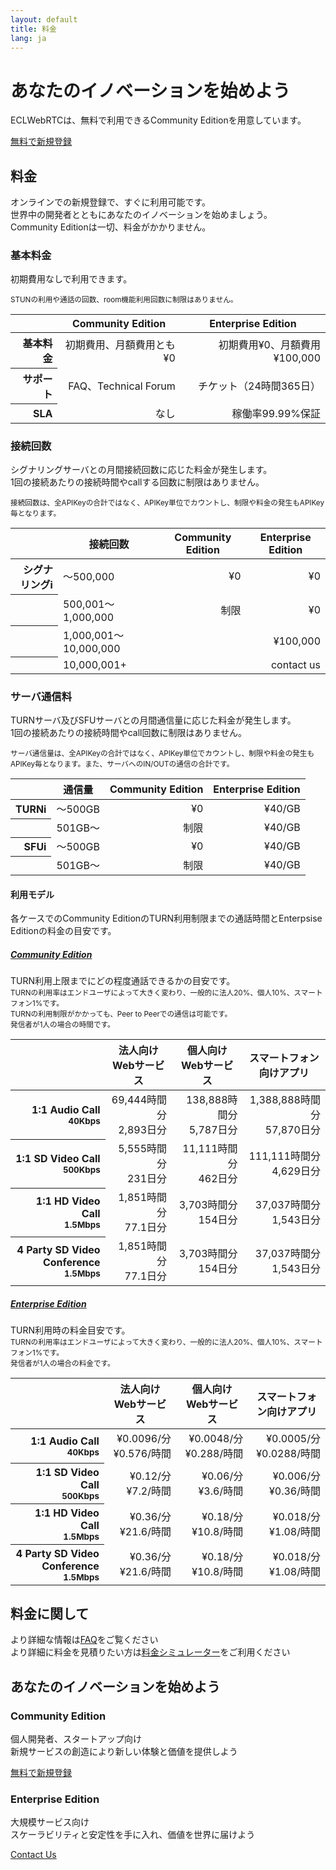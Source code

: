 ```yaml
---
layout: default
title: 料金
lang: ja
---
```


<div class="jumbotron">
  <h1 class="display-4">あなたのイノベーションを始めよう</h1>
  <p class="lead">ECLWebRTCは、無料で利用できるCommunity Editionを用意しています。</p>
  <p class="lead">
  <a class="btn btn-primary btn-lg" href="#" role="button">無料で新規登録</a>
  </p>
</div>


## 料金

オンラインでの新規登録で、すぐに利用可能です。<br>
世界中の開発者とともにあなたのイノベーションを始めましょう。<br>
Community Editionは一切、料金がかかりません。

### 基本料金

初期費用なしで利用できます。  

<small class="text-muted">STUNの利用や通話の回数、room機能利用回数に制限はありません。</small>

<table class="table table-sm">
  <thead>
    <tr>
      <th></th>
      <th>Community Edition</th>
      <th>Enterprise Edition</th>
    </tr>
  </thead>
    <tbody align="right">
      <tr>
        <th scope="row">基本料金</th>
        <td>初期費用、月額費用とも¥0</td>
        <td>初期費用¥0、月額費用¥100,000</td>
      </tr>
      <tr>
        <th scope="row">サポート</th>
        <td>FAQ、Technical Forum</td>
        <td>チケット（24時間365日）</td>
      </tr>
      <tr>
        <th scope="row">SLA</th>
        <td>なし</td>
        <td>稼働率99.99%保証</td>
    </tr>
  </tbody>
</table>

### 接続回数

シグナリングサーバとの月間接続回数に応じた料金が発生します。<br>
1回の接続あたりの接続時間やcallする回数に制限はありません。

<small class="text-muted">接続回数は、全APIKeyの合計ではなく、APIKey単位でカウントし、制限や料金の発生もAPIKey毎となります。</small>

<table class="table table-sm">
<thead>
  <tr>
    <th></th>
    <th>接続回数</th>
    <th>Community Edition</th>
    <th>Enterprise Edition</th>
  </tr>
</thead>
<tbody align="right">
  <tr>
    <th scope="row">シグナリング<span class="badge badge-pill badge-info" data-toggle="tooltip" data-placement="top" title="シグナリング: 端末間で通信を行う際に、シグナリングサーバを介してお互いのIPアドレスやコーデックなど情報の交換を行います。">i</span></th>
    <td align="left">〜500,000</td>
    <td>¥0</td>
    <td>¥0</td>
  </tr>
  <tr>
    <th scope="row"></th>
    <td align="left">500,001〜1,000,000</td>
    <td>制限</td>
    <td>¥0</td>
  </tr>
  <tr>
    <th scope="row"></th>
    <td align="left">1,000,001〜10,000,000</td>
    <td></td>
    <td>¥100,000</td>
  </tr>
  <tr>
    <th scope="row"></th>
    <td align="left">10,000,001+</td>
    <td></td>
    <td>contact us</td>
  </tr>
</tbody>
</table>


### サーバ通信料

TURNサーバ及びSFUサーバとの月間通信量に応じた料金が発生します。<br>
1回の接続あたりの接続時間やcall回数に制限はありません。

<small class="text-muted">サーバ通信量は、全APIKeyの合計ではなく、APIKey単位でカウントし、制限や料金の発生もAPIKey毎となります。また、サーバへのIN/OUTの通信の合計です。</small>

<table class="table table-sm">
<thead>
  <tr>
    <th></th>
    <th>通信量</th>
    <th>Community Edition</th>
    <th>Enterprise Edition</th>
  </tr>
</thead>
<tbody align="right">
  <tr>
    <th scope="row">TURN<span class="badge badge-pill badge-info" data-toggle="tooltip" data-placement="top" title="TURN: Peer to Peerでの通信が確立できない環境で、TURNサーバを中継することによりNAT越えを実現します。">i</span></th>
    <td align="left">〜500GB</td>
    <td>¥0</td>
    <td>¥40/GB</td>
  </tr>
  <tr>
    <th scope="row"></th>
    <td align="left">501GB〜</td>
    <td>制限</td>
    <td>¥40/GB</td>
  </tr>
  <tr>
    <th scope="row">SFU<span class="badge badge-pill badge-info" data-toggle="tooltip" data-placement="top" title="SFU: 映像の送信をSFUサーバが代行することで、端末のCPUやネットワーク負荷を抑え、多人数での通話や配信を実現します。">i</span></th>
    <td align="left">〜500GB</td>
    <td>¥0</td>
    <td>¥40/GB</td>
  </tr>
  <tr>
    <th scope="row"></th>
    <td align="left">501GB〜</td>
    <td>制限</td>
    <td>¥40/GB</td>
  </tr>
</tbody>
</table>


#### 利用モデル
各ケースでのCommunity EditionのTURN利用制限までの通話時間とEnterpsise Editionの料金の目安です。




<div id="accordion" role="tablist" aria-multiselectable="true">
  <div class="card">
    <div class="card-header" role="tab" id="headingOne">
      <h5 class="mb-0">
        <a data-toggle="collapse" data-parent="#accordion" href="#collapseOne" aria-expanded="true" aria-controls="collapseOne">
          Community Edition
        </a>
      </h5>
    </div>
    <div id="collapseOne" class="collapse show" role="tabpanel" aria-labelledby="headingOne">
      <div class="card-block">
        TURN利用上限までにどの程度通話できるかの目安です。<br>
        <small class="text-muted">TURNの利用率はエンドユーザによって大きく変わり、一般的に法人20%、個人10%、スマートフォン1%です。<br>TURNの利用制限がかかっても、Peer to Peerでの通信は可能です。<br>発信者が1人の場合の時間です。</small>
        <table class="table table-sm">
        <thead>
          <tr>
            <th></th>
            <th class="text-right">法人向けWebサービス</th>
            <th class="text-right">個人向けWebサービス</th>
            <th class="text-right">スマートフォン向けアプリ</th>
          </tr>
        </thead>
        <tbody align="right">
          <tr>
            <th scope="row">1:1 Audio Call<br><small>40Kbps</small></th>
            <td>69,444時間分<br>2,893日分</td>
            <td>138,888時間分<br>5,787日分</td>
            <td>1,388,888時間分<br>57,870日分</td>
          </tr>
          <tr>
            <th scope="row">1:1 SD Video Call<br><small>500Kbps</small></th>
            <td>5,555時間分<br>231日分</td>
            <td>11,111時間分<br>462日分</td>
            <td>111,111時間分<br>4,629日分</td>
          </tr>
          <tr>
            <th scope="row">1:1 HD Video Call<br><small>1.5Mbps</small></th>
            <td>1,851時間分<br>77.1日分</td>
            <td>3,703時間分<br>154日分</td>
            <td>37,037時間分<br>1,543日分</td>
          </tr>
          <tr>
            <th scope="row">4 Party SD Video Conference<br><small>1.5Mbps</small></th>
            <td>1,851時間分<br>77.1日分</td>
            <td>3,703時間分<br>154日分</td>
            <td>37,037時間分<br>1,543日分</td>
          </tr>
        </tbody>
        </table>
      </div>
    </div>
  </div>
  <div class="card">
    <div class="card-header" role="tab" id="headingTwo">
      <h5 class="mb-0">
        <a class="collapsed" data-toggle="collapse" data-parent="#accordion" href="#collapseTwo" aria-expanded="false" aria-controls="collapseTwo">
          Enterprise Edition
        </a>
      </h5>
    </div>
    <div id="collapseTwo" class="collapse" role="tabpanel" aria-labelledby="headingTwo">
      <div class="card-block">
        TURN利用時の料金目安です。<br>
        <small class="text-muted">TURNの利用率はエンドユーザによって大きく変わり、一般的に法人20%、個人10%、スマートフォン1%です。<br>発信者が1人の場合の料金です。</small>
        <table class="table table-sm">
        <thead>
          <tr>
            <th></th>
            <th class="text-right">法人向けWebサービス</th>
            <th class="text-right">個人向けWebサービス</th>
            <th class="text-right">スマートフォン向けアプリ</th>
          </tr>
        </thead>
        <tbody align="right">
          <tr>
            <th scope="row">1:1 Audio Call<br><small>40Kbps</small></th>
            <td>¥0.0096/分<br>¥0.576/時間</td>
            <td>¥0.0048/分<br>¥0.288/時間</td>
            <td>¥0.0005/分<br>¥0.0288/時間</td>
          </tr>
          <tr>
            <th scope="row">1:1 SD Video Call<br><small>500Kbps</small></th>
            <td>¥0.12/分<br>¥7.2/時間</td>
            <td>¥0.06/分<br>¥3.6/時間</td>
            <td>¥0.006/分<br>¥0.36/時間</td>
          </tr>
          <tr>
            <th scope="row">1:1 HD Video Call<br><small>1.5Mbps</small></th>
            <td>¥0.36/分<br>¥21.6/時間</td>
            <td>¥0.18/分<br>¥10.8/時間</td>
            <td>¥0.018/分<br>¥1.08/時間</td>
          </tr>
          <tr>
            <th scope="row">4 Party SD Video Conference<br><small>1.5Mbps</small></th>
            <td>¥0.36/分<br>¥21.6/時間</td>
            <td>¥0.18/分<br>¥10.8/時間</td>
            <td>¥0.018/分<br>¥1.08/時間</td>
          </tr>
        </tbody>
        </table>
      </div>
    </div>
  </div>
</div>

## 料金に関して
より詳細な情報は[FAQ]()をご覧ください<br>
より詳細に料金を見積りたい方は[料金シミュレーター]()をご利用ください

## あなたのイノベーションを始めよう

<div class="row">
  <div class="col-sm-6">
  <div class="card">
    <div class="card-block">
    <h3 class="card-title">Community Edition</h3>
    <p class="card-text">個人開発者、スタートアップ向け<br>新規サービスの創造により新しい体験と価値を提供しよう</p>
    <a href="#" class="btn btn-primary">無料で新規登録</a>
    </div>
  </div>
  </div>
  <div class="col-sm-6">
  <div class="card">
    <div class="card-block">
    <h3 class="card-title">Enterprise Edition</h3>
    <p class="card-text">大規模サービス向け<br>スケーラビリティと安定性を手に入れ、価値を世界に届けよう</p>
    <a href="#" class="btn btn-outline-primary">Contact Us</a>
    </div>
  </div>
  </div>
</div>

